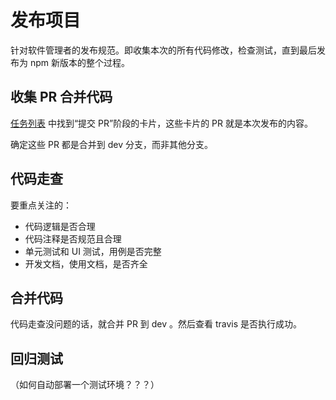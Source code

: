 # 发布项目

针对软件管理者的发布规范。即收集本次的所有代码修改，检查测试，直到最后发布为 npm 新版本的整个过程。

## 收集 PR 合并代码

[任务列表](https://www.teambition.com/project/5eb8b4e2ce8c00002237bb81/tasks/view/all) 中找到“提交 PR”阶段的卡片，这些卡片的 PR 就是本次发布的内容。

确定这些 PR 都是合并到 dev 分支，而非其他分支。

## 代码走查

要重点关注的：

- 代码逻辑是否合理
- 代码注释是否规范且合理
- 单元测试和 UI 测试，用例是否完整
- 开发文档，使用文档，是否齐全

## 合并代码

代码走查没问题的话，就合并 PR 到 dev 。然后查看 travis 是否执行成功。

## 回归测试

（如何自动部署一个测试环境？？？）
